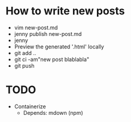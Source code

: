 # How to write new posts

- vim new-post.md
- jenny publish new-post.md
- jenny
- Preview the generated '.html' locally
- git add ..
- git ci -am"new post blablabla"
- git push

# TODO

- Containerize
  - Depends: mdown (npm)
